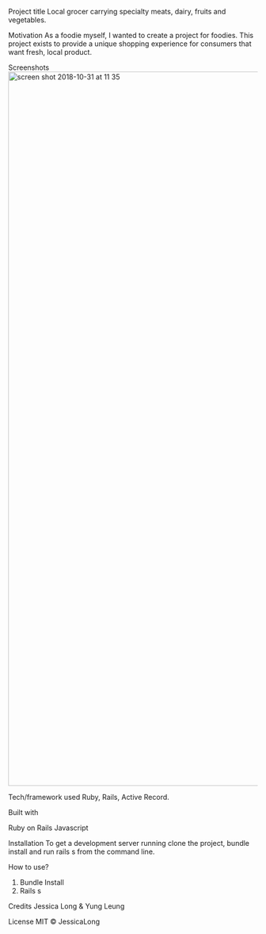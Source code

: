 Project title
Local grocer carrying specialty meats, dairy, fruits and vegetables.

Motivation
As a foodie myself, I wanted to create a project for foodies. This project exists to provide a unique shopping experience for consumers that want fresh, local product. 

Screenshots
<img width="1440" alt="screen shot 2018-10-31 at 11 35 " src="https://user-images.githubusercontent.com/35347408/47800074-f16da280-dd01-11e8-80f4-9f7797b0d1f8.png">

Tech/framework used
Ruby, Rails, Active Record. 

Built with

Ruby on Rails
Javascript


Installation
To get a development server running clone the project, bundle install and run rails s from the command line.  


How to use?
1. Bundle Install
2. Rails s

Credits
Jessica Long & Yung Leung

License
MIT © JessicaLong
